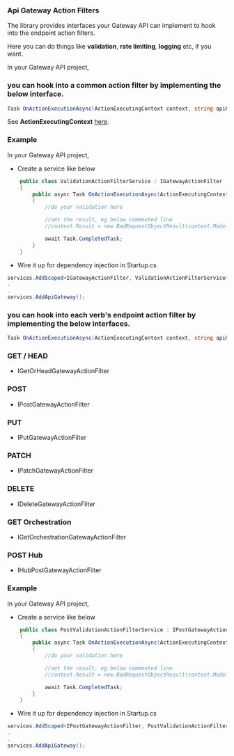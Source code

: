 ### Api Gateway Action Filters

The library provides interfaces your Gateway API can implement to hook into the endpoint action filters.

Here you can do things like **validation**, **rate limiting**, **logging** etc, if you want.

In your Gateway API project,

### you can hook into a common action filter by implementing the below interface.

```C#
Task OnActionExecutionAsync(ActionExecutingContext context, string apiKey, string routeKey, string verb);
```

See **ActionExecutingContext** [here](https://docs.microsoft.com/en-us/dotnet/api/microsoft.aspnetcore.mvc.filters.actionexecutingcontext?view=aspnetcore-6.0).

### Example

In your Gateway API project,

*	Create a service like below

```C#
    public class ValidationActionFilterService : IGatewayActionFilter
    {
        public async Task OnActionExecutionAsync(ActionExecutingContext context, string apiKey, string routeKey, string verb)
        {
            //do your validation here

            //set the result, eg below commented line
            //context.Result = new BadRequestObjectResult(context.ModelState);

            await Task.CompletedTask;
        }
    }
```

*	Wire it up for dependency injection in Startup.cs

```C#
services.AddScoped<IGatewayActionFilter, ValidationActionFilterService>();
.
.
services.AddApiGateway();
```

### you can hook into each verb's endpoint action filter by implementing the below interfaces.

```C#
Task OnActionExecutionAsync(ActionExecutingContext context, string apiKey, string routeKey);
```

### GET / HEAD

*	IGetOrHeadGatewayActionFilter

### POST

*	IPostGatewayActionFilter

### PUT

*	IPutGatewayActionFilter

### PATCH

*	IPatchGatewayActionFilter

### DELETE

*	IDeleteGatewayActionFilter

### GET Orchestration

*	IGetOrchestrationGatewayActionFilter

### POST Hub

*	IHubPostGatewayActionFilter


### Example

In your Gateway API project,

*	Create a service like below

```C#
    public class PostValidationActionFilterService : IPostGatewayActionFilter
    {
        public async Task OnActionExecutionAsync(ActionExecutingContext context, string apiKey, string routeKey)
        {
            //do your validation here

            //set the result, eg below commented line
            //context.Result = new BadRequestObjectResult(context.ModelState);

            await Task.CompletedTask;
        }
    }
```

*	Wire it up for dependency injection in Startup.cs

```C#
services.AddScoped<IPostGatewayActionFilter, PostValidationActionFilterService>();
.
.
services.AddApiGateway();
```